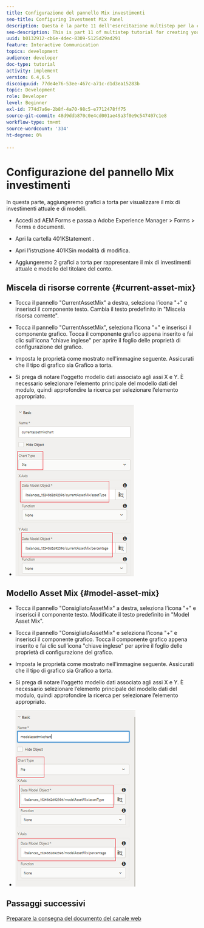 ```yaml
---
title: Configurazione del pannello Mix investimenti
seo-title: Configuring Investment Mix Panel
description: Questa è la parte 11 dell'esercitazione multistep per la creazione del primo documento di comunicazione interattivo.In questa parte, aggiungeremo grafici a torta per visualizzare il mix di investimenti attuale e modello.
seo-description: This is part 11 of multistep tutorial for creating your first interactive communications document.In this part, we will add pie charts to display the current and model investment mix.
uuid: b0132912-cb6e-4dec-8309-5125d29ad291
feature: Interactive Communication
topics: development
audience: developer
doc-type: tutorial
activity: implement
version: 6.4,6.5
discoiquuid: 77de4e76-53ee-467c-a71c-d1d3ea15283b
topic: Development
role: Developer
level: Beginner
exl-id: 774d7a6e-2b8f-4a70-98c5-e7712478ff75
source-git-commit: 48d9ddb870c0e4cd001ae49a3f0e9c547407c1e8
workflow-type: tm+mt
source-wordcount: '334'
ht-degree: 0%

---
```


# Configurazione del pannello Mix investimenti

In questa parte, aggiungeremo grafici a torta per visualizzare il mix di investimenti attuale e di modelli.

* Accedi ad AEM Forms e passa a Adobe Experience Manager > Forms > Forms e documenti.

* Apri la cartella 401KStatement .

* Apri l&#39;istruzione 401KSin modalità di modifica.

* Aggiungeremo 2 grafici a torta per rappresentare il mix di investimenti attuale e modello del titolare del conto.

## Miscela di risorse corrente {#current-asset-mix}

* Tocca il pannello &quot;CurrentAssetMix&quot; a destra, seleziona l’icona &quot;+&quot; e inserisci il componente testo. Cambia il testo predefinito in &quot;Miscela risorsa corrente&quot;.

* Tocca il pannello &quot;CurrentAssetMix&quot;, seleziona l’icona &quot;+&quot; e inserisci il componente grafico. Tocca il componente grafico appena inserito e fai clic sull’icona &quot;chiave inglese&quot; per aprire il foglio delle proprietà di configurazione del grafico.

* Imposta le proprietà come mostrato nell&#39;immagine seguente. Assicurati che il tipo di grafico sia Grafico a torta.

* Si prega di notare l&#39;oggetto modello dati associato agli assi X e Y. È necessario selezionare l’elemento principale del modello dati del modulo, quindi approfondire la ricerca per selezionare l’elemento appropriato.

* ![currentassetmix](assets/currentassetmixchart.png)

## Modello Asset Mix {#model-asset-mix}

* Tocca il pannello &quot;ConsigliatoAssetMix&quot; a destra, seleziona l’icona &quot;+&quot; e inserisci il componente testo. Modificate il testo predefinito in &quot;Model Asset Mix&quot;.

* Tocca il pannello &quot;ConsigliatoAssetMix&quot; e seleziona l’icona &quot;+&quot; e inserisci il componente grafico. Tocca il componente grafico appena inserito e fai clic sull’icona &quot;chiave inglese&quot; per aprire il foglio delle proprietà di configurazione del grafico.

* Imposta le proprietà come mostrato nell&#39;immagine seguente. Assicurati che il tipo di grafico sia Grafico a torta.

* Si prega di notare l&#39;oggetto modello dati associato agli assi X e Y. È necessario selezionare l’elemento principale del modello dati del modulo, quindi approfondire la ricerca per selezionare l’elemento appropriato.

* ![assettype](assets/modelassettypechart.png)

## Passaggi successivi

[Preparare la consegna del documento del canale web](./parttwelve.md)
